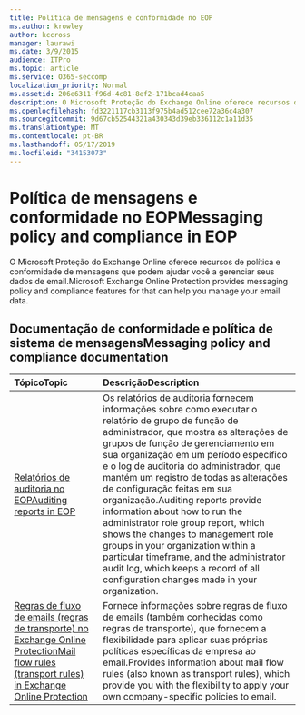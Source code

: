 ```yaml
---
title: Política de mensagens e conformidade no EOP
ms.author: krowley
author: kccross
manager: laurawi
ms.date: 3/9/2015
audience: ITPro
ms.topic: article
ms.service: O365-seccomp
localization_priority: Normal
ms.assetid: 206e6311-f96d-4c81-8ef2-171bcad4caa5
description: O Microsoft Proteção do Exchange Online oferece recursos de política e conformidade de mensagens que podem ajudar você a gerenciar seus dados de email.
ms.openlocfilehash: fd3221117cb3113f975b4ad512cee72a36c4a307
ms.sourcegitcommit: 9d67cb52544321a430343d39eb336112c1a11d35
ms.translationtype: MT
ms.contentlocale: pt-BR
ms.lasthandoff: 05/17/2019
ms.locfileid: "34153073"
---
```

# <a name="messaging-policy-and-compliance-in-eop"></a><span data-ttu-id="b5e09-103">Política de mensagens e conformidade no EOP</span><span class="sxs-lookup"><span data-stu-id="b5e09-103">Messaging policy and compliance in EOP</span></span>

<span data-ttu-id="b5e09-104">O Microsoft Proteção do Exchange Online oferece recursos de política e conformidade de mensagens que podem ajudar você a gerenciar seus dados de email.</span><span class="sxs-lookup"><span data-stu-id="b5e09-104">Microsoft Exchange Online Protection provides messaging policy and compliance features for that can help you manage your email data.</span></span>
  
## <a name="messaging-policy-and-compliance-documentation"></a><span data-ttu-id="b5e09-105">Documentação de conformidade e política de sistema de mensagens</span><span class="sxs-lookup"><span data-stu-id="b5e09-105">Messaging policy and compliance documentation</span></span>

|<span data-ttu-id="b5e09-106">**Tópico**</span><span class="sxs-lookup"><span data-stu-id="b5e09-106">**Topic**</span></span>|<span data-ttu-id="b5e09-107">**Descrição**</span><span class="sxs-lookup"><span data-stu-id="b5e09-107">**Description**</span></span>|
|:-----|:-----|
|[<span data-ttu-id="b5e09-108">Relatórios de auditoria no EOP</span><span class="sxs-lookup"><span data-stu-id="b5e09-108">Auditing reports in EOP</span></span>](auditing-reports-in-eop.md)|<span data-ttu-id="b5e09-109">Os relatórios de auditoria fornecem informações sobre como executar o relatório de grupo de função de administrador, que mostra as alterações de grupos de função de gerenciamento em sua organização em um período específico e o log de auditoria do administrador, que mantém um registro de todas as alterações de configuração feitas em sua organização.</span><span class="sxs-lookup"><span data-stu-id="b5e09-109">Auditing reports provide information about how to run the administrator role group report, which shows the changes to management role groups in your organization within a particular timeframe, and the administrator audit log, which keeps a record of all configuration changes made in your organization.</span></span>|
|[<span data-ttu-id="b5e09-110">Regras de fluxo de emails (regras de transporte) no Exchange Online Protection</span><span class="sxs-lookup"><span data-stu-id="b5e09-110">Mail flow rules (transport rules) in Exchange Online Protection</span></span>](mail-flow-rules-transport-rules-0.md)|<span data-ttu-id="b5e09-111">Fornece informações sobre regras de fluxo de emails (também conhecidas como regras de transporte), que fornecem a flexibilidade para aplicar suas próprias políticas específicas da empresa ao email.</span><span class="sxs-lookup"><span data-stu-id="b5e09-111">Provides information about mail flow rules (also known as transport rules), which provide you with the flexibility to apply your own company-specific policies to email.</span></span>|
